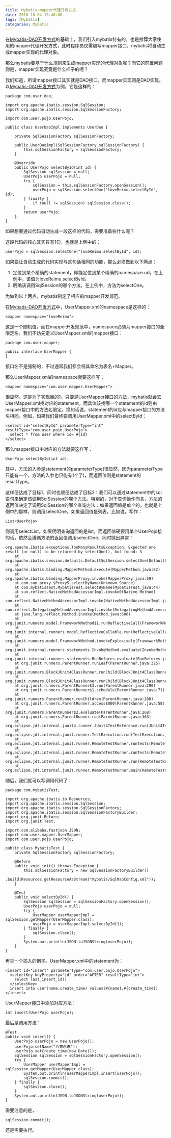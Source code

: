 ```yaml
---
title: Mybatis-mapper代理开发方式
date: 2018-10-04 13:40:08
tags: [Mybatis]
categories: Mybatis
---
```


在[Mybatis-DAO开发方式](/2018/10/04/Mybatis-DAO开发方式/)的基础上，我们引入mybatis特有的，也是推荐大家使用的mapper代理开发方式，此时程序员仅需编写mapper接口，mybatis将自动生成mapper实现的代理对象。

<!-- more -->

那么mybatis要基于什么规则来生成mapper实现的代理对象呢？而它的前置问题则是，mapper实现究竟是什么样子的呢？

我们知道，所谓mapper接口其实就是DAO接口，而mapper实现则是DAO实现。以[Mybatis-DAO开发方式](/2018/10/04/Mybatis-DAO开发方式/)为例，它是这样的：

```
package com.user.dao;

import org.apache.ibatis.session.SqlSession;
import org.apache.ibatis.session.SqlSessionFactory;

import com.user.pojo.UserPojo;

public class UserDaoImpl implements UserDao {

    private SqlSessionFactory sqlSessionFactory;

    public UserDaoImpl(SqlSessionFactory sqlSessionFactory) {
        this.sqlSessionFactory = sqlSessionFactory;
    }

    @Override
    public UserPojo selectById(int id) {
        SqlSession sqlSession = null;
        UserPojo userPojo = null;
        try {
            sqlSession = this.sqlSessionFactory.openSession();
            userPojo = sqlSession.selectOne("loveReimu.selectById", id);
        } finally {
            if (null != sqlSession) sqlSession.close(); 
        }
        return userPojo;
    }
}
```

如果想要通过代码自动生成一段这样的代码，需要准备些什么呢？

这段代码的核心其实只有1句，也就是上例中的：

```
userPojo = sqlSession.selectOne("loveReimu.selectById", id);
```

如果要让自动生成的代码实现与这句话相同的功能，那么必须做到以下两点：

1. 定位到某个精确的statement，即能定位到某个精确的namespace+id，在上例中，该值为loveReimu.selectById。
2. 明确该调用SqlSession的哪个方法，在上例中，方法为selectOne。

为做到以上两点，mybatis制定了相应的mapper开发规范。
 
在[Mybatis-DAO开发方式](/2018/10/04/Mybatis-DAO开发方式/)中，UserMapper.xml的namespace是这样的：

```
<mapper namespace="loveReimu">
```

这是一个随机值。而在mapper开发规范中，namespace必须为mapper接口的全限定名。我们不妨先定义UserMapper.xml的mapper接口：

```
package com.user.mapper;

public interface UserMapper {
}
```

接口名不是强制的，不过通常我们都会将其命名为表名+Mapper。

那么UserMapper.xml的namespace就要这样写：

```
<mapper namespace="com.user.mapper.UserMapper">
```

很显然，这是为了实现目的1。只要是UserMapper接口的方法，mybatis就会去UserMapper.xml找对应的statement。而具体该找哪一个statement的id则由mapper接口中的方法名限定。换句话说，statement的id应与mapper接口的方法名相同。例如，如果我们最终要调用UserMapper.xml中的selectById：

```
<select id="selectById" parameterType="int" resultType="com.user.pojo.UserPojo">
  select * from user where id= #{id}
</select>
```

那么mapper接口中对应的方法就要这样写：

```
UserPojo selectById(int id);
```

其中，方法的入参是statement的parameterType(很显然，因为parameterType只能有一个，方法的入参也只能有1个了)，而返回值则是statement的resultType。

这样便达成了目标1，同时也顺便达成了目标2：我们可以通过statement中的sql语句来确定该调用SqlSession的哪个方法。特别的，对于查询操作而言，方法的返回值决定了调用SqlSession的哪个查询方法：如果返回值是单个的，也就是上例中的那样，则调用selectOne。如果返回值是列表，比如说，写作：

```
List<UserPojo>
```

则调用selectList。如果明明查询返回的是list，而返回值硬要用单个UserPojo接的话，依然会遵循方法的返回值调用selectOne，同时抛出异常：

```
org.apache.ibatis.exceptions.TooManyResultsException: Expected one result (or null) to be returned by selectOne(), but found: 3
	at org.apache.ibatis.session.defaults.DefaultSqlSession.selectOne(DefaultSqlSession.java:81)
	at org.apache.ibatis.binding.MapperMethod.execute(MapperMethod.java:82)
	at org.apache.ibatis.binding.MapperProxy.invoke(MapperProxy.java:59)
	at com.sun.proxy.$Proxy5.selectByName(Unknown Source)
	at com.mybatisTest.MybatisTest.selectByName(MybatisTest.java:44)
	at sun.reflect.NativeMethodAccessorImpl.invoke0(Native Method)
	at sun.reflect.NativeMethodAccessorImpl.invoke(NativeMethodAccessorImpl.java:57)
	at sun.reflect.DelegatingMethodAccessorImpl.invoke(DelegatingMethodAccessorImpl.java:43)
	at java.lang.reflect.Method.invoke(Method.java:606)
	at org.junit.runners.model.FrameworkMethod$1.runReflectiveCall(FrameworkMethod.java:50)
	at org.junit.internal.runners.model.ReflectiveCallable.run(ReflectiveCallable.java:12)
	at org.junit.runners.model.FrameworkMethod.invokeExplosively(FrameworkMethod.java:47)
	at org.junit.internal.runners.statements.InvokeMethod.evaluate(InvokeMethod.java:17)
	at org.junit.internal.runners.statements.RunBefores.evaluate(RunBefores.java:26)
	at org.junit.runners.ParentRunner.runLeaf(ParentRunner.java:325)
	at org.junit.runners.BlockJUnit4ClassRunner.runChild(BlockJUnit4ClassRunner.java:78)
	at org.junit.runners.BlockJUnit4ClassRunner.runChild(BlockJUnit4ClassRunner.java:57)
	at org.junit.runners.ParentRunner$3.run(ParentRunner.java:290)
	at org.junit.runners.ParentRunner$1.schedule(ParentRunner.java:71)
	at org.junit.runners.ParentRunner.runChildren(ParentRunner.java:288)
	at org.junit.runners.ParentRunner.access$000(ParentRunner.java:58)
	at org.junit.runners.ParentRunner$2.evaluate(ParentRunner.java:268)
	at org.junit.runners.ParentRunner.run(ParentRunner.java:363)
	at org.eclipse.jdt.internal.junit4.runner.JUnit4TestReference.run(JUnit4TestReference.java:50)
	at org.eclipse.jdt.internal.junit.runner.TestExecution.run(TestExecution.java:38)
	at org.eclipse.jdt.internal.junit.runner.RemoteTestRunner.runTests(RemoteTestRunner.java:459)
	at org.eclipse.jdt.internal.junit.runner.RemoteTestRunner.runTests(RemoteTestRunner.java:675)
	at org.eclipse.jdt.internal.junit.runner.RemoteTestRunner.run(RemoteTestRunner.java:382)
	at org.eclipse.jdt.internal.junit.runner.RemoteTestRunner.main(RemoteTestRunner.java:192)
```

随后，我们就可以写调用代码了：

```
package com.mybatisTest;

import org.apache.ibatis.io.Resources;
import org.apache.ibatis.session.SqlSession;
import org.apache.ibatis.session.SqlSessionFactory;
import org.apache.ibatis.session.SqlSessionFactoryBuilder;
import org.junit.Before;
import org.junit.Test;

import com.alibaba.fastjson.JSON;
import com.user.mapper.UserMapper;
import com.user.pojo.UserPojo;

public class MybatisTest {
    private SqlSessionFactory sqlSessionFactory;

    @Before
    public void init() throws Exception {
        this.sqlSessionFactory = new SqlSessionFactoryBuilder()
                                 .build(Resources.getResourceAsStream("mybatis/SqlMapConfig.xml"));
    }

    @Test
    public void selectById() {
        SqlSession sqlSession = sqlSessionFactory.openSession();
        UserPojo userPojo = null;
        try {
            UserMapper userMapperImpl = sqlSession.getMapper(UserMapper.class);
            userPojo = userMapperImpl.selectById(1);
        } finally {
            sqlSession.close();
        }
        System.out.println(JSON.toJSONString(userPojo));
    }
}
```

再举一个插入的例子。UserMapper.xml中的statement为：

```
<insert id="insert" parameterType="com.user.pojo.UserPojo">
  <selectKey keyProperty="id" order="AFTER" resultType="int">
    select last_insert_id()
  </selectKey>
  insert into user(name,create_time) values(#{name},#{create_time})
</insert>
```

UserMapper接口中添加对应方法：

```
int insert(UserPojo userPojo);
```

最后是调用方法：

```
@Test
public void insert() {
    UserPojo userPojo = new UserPojo();
    userPojo.setName("八意永琳");
    userPojo.setCreate_time(new Date());
    SqlSession sqlSession = sqlSessionFactory.openSession();
    try {
        UserMapper userMapperImpl = sqlSession.getMapper(UserMapper.class);
        System.out.println(userMapperImpl.insert(userPojo));
        sqlSession.commit();
    } finally {
        sqlSession.close();
    }
    System.out.println(JSON.toJSONString(userPojo));
}
```

需要注意的是，

```
sqlSession.commit();
```

还是需要执行。